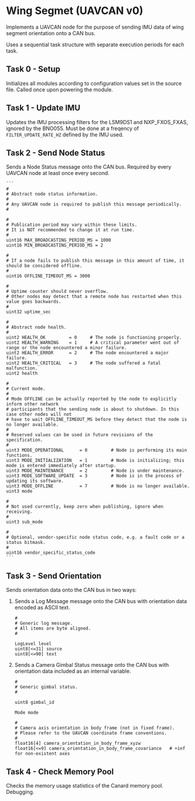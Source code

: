 # Wing Segmet (UAVCAN v0)

Implements a UAVCAN node for the purpose of sending IMU data of wing segment orientation onto a CAN bus.

Uses a sequential task structure with separate execution periods for each task.

## Task 0 - Setup

Initializes all modules according to configuration values set in the source file. Called once upon powering the module.

## Task 1 - Update IMU

Updates the IMU processing filters for the LSM9DS1 and NXP_FXOS_FXAS, ignored by the BNO055. Must be done at a freqency of `FILTER_UPDATE_RATE_HZ` defined by the IMU used.

## Task 2 - Send Node Status

Sends a Node Status message onto the CAN bus. Required by every UAVCAN node at least once every second.

    ```
    #
    # Abstract node status information.
    #
    # Any UAVCAN node is required to publish this message periodically.
    #

    #
    # Publication period may vary within these limits.
    # It is NOT recommended to change it at run time.
    #
    uint16 MAX_BROADCASTING_PERIOD_MS = 1000
    uint16 MIN_BROADCASTING_PERIOD_MS = 2

    #
    # If a node fails to publish this message in this amount of time, it should be considered offline.
    #
    uint16 OFFLINE_TIMEOUT_MS = 3000

    #
    # Uptime counter should never overflow.
    # Other nodes may detect that a remote node has restarted when this value goes backwards.
    #
    uint32 uptime_sec

    #
    # Abstract node health.
    #
    uint2 HEALTH_OK         = 0     # The node is functioning properly.
    uint2 HEALTH_WARNING    = 1     # A critical parameter went out of range or the node encountered a minor failure.
    uint2 HEALTH_ERROR      = 2     # The node encountered a major failure.
    uint2 HEALTH_CRITICAL   = 3     # The node suffered a fatal malfunction.
    uint2 health

    #
    # Current mode.
    #
    # Mode OFFLINE can be actually reported by the node to explicitly inform other network
    # participants that the sending node is about to shutdown. In this case other nodes will not
    # have to wait OFFLINE_TIMEOUT_MS before they detect that the node is no longer available.
    #
    # Reserved values can be used in future revisions of the specification.
    #
    uint3 MODE_OPERATIONAL      = 0         # Node is performing its main functions.
    uint3 MODE_INITIALIZATION   = 1         # Node is initializing; this mode is entered immediately after startup.
    uint3 MODE_MAINTENANCE      = 2         # Node is under maintenance.
    uint3 MODE_SOFTWARE_UPDATE  = 3         # Node is in the process of updating its software.
    uint3 MODE_OFFLINE          = 7         # Node is no longer available.
    uint3 mode

    #
    # Not used currently, keep zero when publishing, ignore when receiving.
    #
    uint3 sub_mode

    #
    # Optional, vendor-specific node status code, e.g. a fault code or a status bitmask.
    #
    uint16 vendor_specific_status_code
    ```

## Task 3 - Send Orientation

Sends orientation data onto the CAN bus in two ways:

1. Sends a Log Message message onto the CAN bus with orientation data encoded as ASCII text.

    ```
    #
    # Generic log message.
    # All items are byte aligned.
    #

    LogLevel level
    uint8[<=31] source
    uint8[<=90] text
    ```

2. Sends a Camera Gimbal Status message onto the CAN bus with orientation data included as an internal variable.

    ```
    #
    # Generic gimbal status.
    #

    uint8 gimbal_id

    Mode mode

    #
    # Camera axis orientation in body frame (not in fixed frame).
    # Please refer to the UAVCAN coordinate frame conventions.
    #
    float16[4] camera_orientation_in_body_frame_xyzw
    float16[<=9] camera_orientation_in_body_frame_covariance   # +inf for non-existent axes
    ```

## Task 4 - Check Memory Pool

Checks the memory usage statistics of the Canard memory pool. Debugging.

